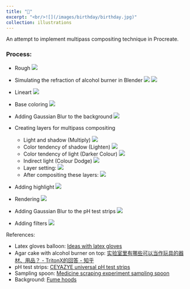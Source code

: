 ```yaml
---
title: "🎂"
excerpt: "<br/>![](/images/birthday/birthday.jpg)"
collection: illustrations
---
```

An attempt to implement multipass compositing technique in Procreate.

### Process: 

* Rough
![](/images/birthday/birthday_rough.jpg)

* Simulating the refraction of alcohol burner in Blender
![](/images/birthday/birthday_refraction_1.png)
![](/images/birthday/birthday_refraction_2.png)

* Lineart
![](/images/birthday/birthday_lineart.jpg)

* Base coloring
![](/images/birthday/birthday_basecolor.jpg)

* Adding Gaussian Blur to the background
![](/images/birthday/birthday_bg_blur.jpg)

* Creating layers for multipass compositing
    - Light and shadow (Multiply)
    ![](/images/birthday/birthday_shading.jpg)
    - Color tendency of shadow (Lighten)
    ![](/images/birthday/birthday_color_tendency_of_shadow.jpg)
    - Color tendency of light (Darker Colour)
    ![](/images/birthday/birthday_color_tendency_of_light.jpg)
    - Indirect light (Colour Dodge)
    ![](/images/birthday/birthday_indirect_light.jpg)
    - Layer setting:
    ![](/images/birthday/birthday_layer_setting.jpg)
    - After compositing these layers:
    ![](/images/birthday/birthday_merge.jpg)

* Adding highlight
![](/images/birthday/birthday_highlight.jpg)

* Rendering
![](/images/birthday/birthday_rendering.jpg)

* Adding Gaussian Blur to the pH test strips
![](/images/birthday/birthday_blur.jpg)

* Adding filters
![](/images/birthday/birthday.jpg)

References:
- Latex gloves balloon: [Ideas with latex gloves](https://balloonhq.com/wp-content/uploads/2023/03/glove1.jpg)
- Agar cake with alcohol burner on top: [实验室里有哪些可以当作玩具的器材、用品？ - TritonX的回答 - 知乎](https://picx.zhimg.com/v2-0d5a216d72928d38755c6ad65f0d9dba_r.jpg?source=1940ef5c)
- pH test strips: [CEYAZYE universal pH test strips](https://m.media-amazon.com/images/I/61CwBIDSvmL._SL1500_.jpg)
- Sampling spoon: [Medicine scraping experiment sampling spoon](https://m.media-amazon.com/images/I/51uKm38jv+L._SL1500_.jpg)
- Background: [Fume hoods](https://news.mit.edu/sites/default/files/styles/news_article__image_gallery/public/images/202108/20210616_143923.jpg?itok=FznL2M2z)